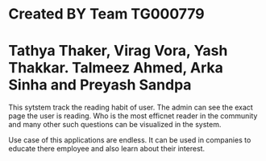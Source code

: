 # Created BY Team TG000779
# Tathya Thaker, Virag Vora, Yash Thakkar. Talmeez Ahmed, Arka Sinha and Preyash Sandpa

This sytstem track the reading habit of user. The admin can see the exact page the user is reading. Who is the most efficnet reader in the community and many other such questions can be visualized in the system.

Use case of this applications are endless. It can be used in companies to educate there employee and also learn about their interest.
